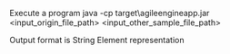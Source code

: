  Execute a program java -cp target\agileengineapp.jar <input_origin_file_path> <input_other_sample_file_path> <elementsId>

 Output format is String Element representation